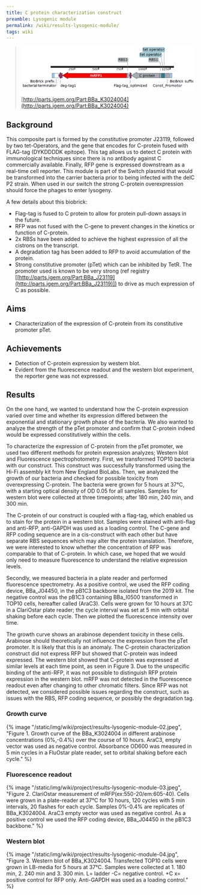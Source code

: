 ```yaml
---
title: C protein characterization construct
preamble: Lysogenic module
permalink: /wiki/results-lysogenic-module/
tags: wiki
---
```


> ![](/static/img/wiki/project/results-lysogenic-module-01.png) [http://parts.igem.org/Part:BBa_K3024004](http://parts.igem.org/Part:BBa_K3024004)

## Background

This composite part is formed by the constitutive promoter J23119, followed by two tet-Operators, and the gene that encodes for C-protein fused with FLAG-tag (DYKDDDDK epitope). This tag allows us to detect C protein with immunological techniques since there is no antibody against C commercially available. Finally, RFP gene is expressed downstream as a real-time cell reporter. This module is part of the Switch plasmid that would be transformed into the carrier bacteria prior to being infected with the delC P2 strain. When used in our switch the strong C-protein overexpression should force the phages to enter lysogeny.

A few details about this biobrick:

-   Flag-tag is fused to C protein to allow for protein pull-down assays in the future.
-   RFP was not fused with the C-gene to prevent changes in the kinetics or function of C-protein.
-   2x RBSs have been added to achieve the highest expression of all the cistrons on the transcript.
-   A degradation tag has been added to RFP to avoid accumulation of the protein.
-   Strong constitutive promoter (pTet) which can be inhibited by TetR. The promoter used is known to be very strong (ref registry [[http://parts.igem.org/Part:BBa_J23119](http://parts.igem.org/Part:BBa_J23119)]) to drive as much expression of C as possible.

## Aims

-   Characterization of the expression of C-protein from its constitutive promoter pTet.

## Achievements

-   Detection of C-protein expression by western blot.
-   Evident from the fluorescence readout and the western blot experiment, the reporter gene was not expressed.

## Results

On the one hand, we wanted to understand how the C-protein expression varied over time and whether its expression differed between the exponential and stationary growth phase of the bacteria. We also wanted to analyze the strength of the pTet promoter and confirm that C-protein indeed would be expressed constitutively within the cells.

To characterize the expression of C-protein from the pTet promoter, we used two different methods for protein expression analyzes; Western blot and Fluorescence spectrophotometry. First, we transformed TOP10 bacteria with our construct. This construct was successfully transformed using the Hi-Fi assembly kit from New England BioLabs. Then, we analyzed the growth of our bacteria and checked for possible toxicity from overexpressing C-protein. The bacteria were grown for 5 hours at 37°C, with a starting optical density of OD 0.05 for all samples. Samples for western blot were collected at three timepoints; after 180 min, 240 min, and 300 min.

The C-protein of our construct is coupled with a flag-tag, which enabled us to stain for the protein in a western blot. Samples were stained with anti-flag and anti-RFP, anti-GAPDH was used as a loading control. The C-gene and RFP coding sequence are in a cis-construct with each other but have separate RBS sequences which may alter the protein translation. Therefore, we were interested to know whether the concentration of RFP was comparable to that of C-protein. In which case, we hoped that we would only need to measure fluorescence to understand the relative expression levels.

Secondly, we measured bacteria in a plate reader and performed fluorescence spectrometry. As a positive control, we used the RFP coding device, BBa_J04450, in the pB1C3 backbone isolated from the 2019 kit. The negative control was the pB1C3 containing BBa_I0500 transformed in TOP10 cells, hereafter called (AraC3). Cells were grown for 10 hours at 37C in a ClariOstar plate reader; the cycle interval was set at 5 min with orbital shaking before each cycle. Then we plotted the fluorescence intensity over time.

The growth curve shows an arabinose dependent toxicity in these cells. Arabinose should theoretically not influence the expression from the pTet promoter. It is likely that this is an anomaly. The C-protein characterization construct did not express RFP but showed that C-protein was indeed expressed. The western blot showed that C-protein was expressed at similar levels at each time point, as seen in Figure 3. Due to the unspecific binding of the anti-RFP, it was not possible to distinguish RFP protein expression in the western blot. mRFP was not detected in the fluorescence readout even after changing to other chromatic filters. Since RFP was not detected, we considered possible issues regarding the construct, such as issues with the RBS, RFP coding sequence, or possibly the degradation tag.

### Growth curve

{% image "/static/img/wiki/project/results-lysogenic-module-02.jpeg", "Figure 1. Growth curve of the BBa_K3024004 in different arabinose concentrations (0%,-0.4%) over the course of 10 hours. AraC3, empty vector was used as negative control. Absorbance OD600 was measured in 5 min cycles in a FluOstar plate reader, set to orbital shaking before each cycle." %}

### Fluorescence readout

{% image "/static/img/wiki/project/results-lysogenic-module-03.jpeg", "Figure 2. ClariOstar measurement of mRFP(ex:550-20/em:605-40). Cells were grown in a plate-reader at 37°C for 10 hours, 120 cycles with 5 min intervals, 20 flashes for each cycle. Samples 0%-0.4% are replicates of BBa_K3024004. AraC3 empty vector was used as negative control. As a positive control we used the RFP coding device, BBa_J04450 in the pB1C3 backbone." %}

### Western blot

{% image "/static/img/wiki/project/results-lysogenic-module-04.jpg", "Figure 3. Western blot of BBa_K3024004. Transfected TOP10 cells were grown in LB-media for 5 hours at 37°C. Samples were collected at 1. 180 min, 2. 240 min and 3. 300 min. L= ladder -C= negative control. +C x= positive control for RFP only. Anti-GAPDH was used as a loading control." %}
